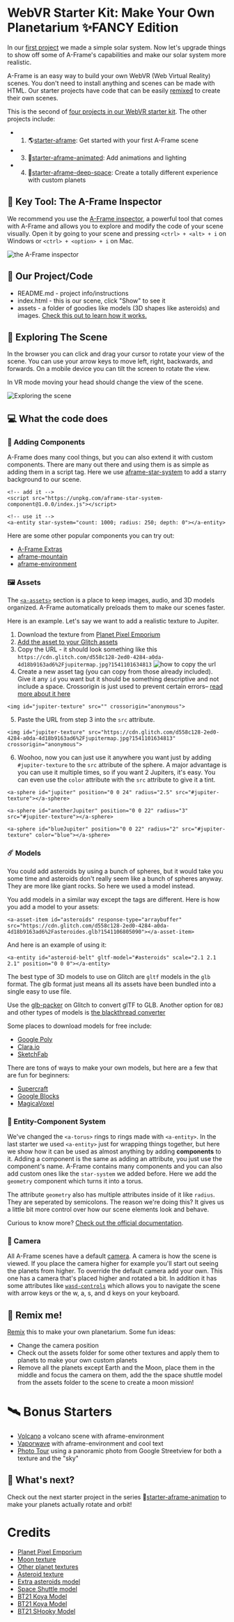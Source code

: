 WebVR Starter Kit: Make Your Own Planetarium ✨FANCY Edition
=================
In our [first project](https://glitch.com/~starter-aframe) we made a simple solar system. Now let's upgrade things to show off some of A-Frame's capabilities and make our solar system more realistic. 

A-Frame is an easy way to build your own WebVR (Web Virtual Reality) scenes. You don't need to install anything and scenes can be made with HTML. Our starter projects have code that can be easily [remixed](https://glitch.com/help/remix/) to create their own scenes. 

This is the second of [four projects in our WebVR starter kit](https://glitch.com/@glitch/web-vr-starter-kit). The other projects include:
* 1) 🌎[starter-aframe](https://glitch.com/~starter-aframe): Get started with your first A-Frame scene
* 3) 💞[starter-aframe-animated](https://glitch.com/~starter-aframe-animated): Add animations and lighting
* 4) 🌌[starter-aframe-deep-space](https://glitch.com/~starter-aframe-deep-space): Create a totally different experience with custom planets

## 🔑 Key Tool: The A-Frame Inspector
We recommend you use the [A-Frame inspector](https://aframe.io/docs/0.8.0/introduction/visual-inspector-and-dev-tools.html), a powerful tool that comes with A-Frame and allows you to explore and modify the code of your scene visually. Open it by going to your scene and pressing `<ctrl> + <alt> + i` on Windows or `<ctrl> + <option> + i` on Mac. 

![the A-Frame inspector](https://cdn.glitch.com/77ecffe2-9e20-4c26-b5d7-fd6c9e4a0d6e%2Faframe-inspector.png?1541721410592)

## 📓 Our Project/Code
* README.md - project info/instructions
* index.html - this is our scene, click "Show" to see it
* assets - a folder of goodies like models (3D shapes like asteroids) and images. [Check this out to learn how it works.](https://glitch.com/help/how-do-i/)

## 🚀 Exploring The Scene
In the browser you can click and drag your cursor to rotate your view of the scene. You can use your arrow keys to move left, right, backwards, and forwards. On a mobile device you can tilt the screen to rotate the view. 

In VR mode moving your head should change the view of the scene. 

![Exploring the scene](https://cdn.glitch.com/77ecffe2-9e20-4c26-b5d7-fd6c9e4a0d6e%2Fplanetarium-fancy-compressed.gif?1541719443795)

## 💻 What the code does
### 🔳 Adding Components
A-Frame does many cool things, but you can also extend it with custom components. There are many out there and using them is as simple as adding them in a script tag. Here we use [aframe-star-system](https://www.npmjs.com/package/aframe-star-system-component) to add a starry background to our scene. 

```
<!-- add it -->
<script src="https://unpkg.com/aframe-star-system-component@1.0.0/index.js"></script> 

```

```
<!-- use it -->
<a-entity star-system="count: 1000; radius: 250; depth: 0"></a-entity>   
```

Here are some other popular components you can try out:
* [A-Frame Extras](https://github.com/donmccurdy/aframe-extras)
* [aframe-mountain](https://www.npmjs.com/package/aframe-mountain-component)
* [aframe-environment](hhttps://github.com/feiss/aframe-environment-component)

### 🖼 Assets
The [`<a-assets>`](https://aframe.io/docs/0.8.0/core/asset-management-system.html) section is a place to keep images, audio, and 3D models organized. A-Frame automatically preloads them to make our scenes faster. 

Here is an example. Let's say we want to add a realistic texture to Jupiter.
1. Download the texture from [Planet Pixel Emporium](http://planetpixelemporium.com/)
2. [Add the asset to your Glitch assets](https://glitch.com/help/how-do-i/)
3. Copy the URL - it should look something like this `https://cdn.glitch.com/d558c128-2ed0-4284-a0da-4d18b9163ad6%2Fjupitermap.jpg?1541101634813`
![how to copy the url](https://cdn.glitch.com/77ecffe2-9e20-4c26-b5d7-fd6c9e4a0d6e%2Fcopy-url.png?1541716904168)
4. Create a new asset tag (you can copy from those already included). Give it any `id` you want but it should be something descriptive and not include a space. Crossorigin is just used to prevent certain errors– [read more about it here](https://developer.mozilla.org/en-US/docs/Web/HTML/CORS_settings_attributes)
```
<img id="jupiter-texture" src="" crossorigin="anonymous">

```
5. Paste the URL from step 3 into the `src` attribute.
```
<img id="jupiter-texture" src="https://cdn.glitch.com/d558c128-2ed0-4284-a0da-4d18b9163ad6%2Fjupitermap.jpg?1541101634813" crossorigin="anonymous">

```
6. Woohoo, now you can just use it anywhere you want just by adding `#jupiter-texture` to the `src` attribute of the sphere. A major advantage is you can use it multiple times, so if you want 2 Jupiters, it's easy. You can even use the  `color` attribute with the `src` attribute to give it a tint.

```
<a-sphere id="jupiter" position="0 0 24" radius="2.5" src="#jupiter-texture"></a-sphere>

<a-sphere id="anotherJupiter" position="0 0 22" radius="3" src="#jupiter-texture"></a-sphere>

<a-sphere id="blueJupiter" position="0 0 22" radius="2" src="#jupiter-texture" color="blue"></a-sphere>
```

### ☄️ Models
You could add asteroids by using a bunch of spheres, but it would take you some time and asteroids don't really seem like a bunch of spheres anyway. They are more like giant rocks. So here we used a model instead. 

You add models in a similar way except the tags are different. Here is how you add a model to your assets:
```
<a-asset-item id="asteroids" response-type="arraybuffer"  src="https://cdn.glitch.com/d558c128-2ed0-4284-a0da-4d18b9163ad6%2Fasteroides.glb?1541106805090"></a-asset-item>

```
And here is an example of using it:
```
<a-entity id="asteroid-belt" gltf-model="#asteroids" scale="2.1 2.1 2.1" position="0 0 0"></a-entity>

```

The best type of 3D models to use on Glitch are `gltf` models in the `glb` format. The glb format just means all its assets have been bundled into a single easy to use file. 

Use the [glb-packer](https://glb-packer.glitch.me) on Glitch to convert glTF to GLB. Another option for `OBJ` and other types of models is [the blackthread converter](https://blackthread.io/gltf-converter/)

Some places to download models for free include:
* [Google Poly](https://poly.google.com/)
* [Clara.io](https://clara.io)
* [SketchFab](https://sketchfab.com/mozillareality)

There are tons of ways to make your own models, but here are a few that are fun for beginners:
* [Supercraft](https://supermedium.com/supercraft/)
* [Google Blocks](https://vr.google.com/blocks/)
* [MagicaVoxel](https://aframe.io/docs/0.8.0/guides/building-with-magicavoxel.html)

### 🔲 Entity-Component System 
We've changed the `<a-torus>` rings to rings made with `<a-entity>`. In the last starter we used `<a-entity>` just for wrapping things together, but here we show how it can be used as almost anything by adding **components** to it. Adding a component is the same as adding an attribute, you just use the component's name. A-Frame contains many components and you can also add custom ones like the `star-system` we added before. Here we add the `geometry` component which turns it into a torus. 

The attribute `geometry` also has multiple attributes inside of it like `radius`. They are seperated by semicolons. The reason we're doing this? It gives us a little bit more control over how our scene elements look and behave. 

Curious to know more? [Check out the official documentation](https://aframe.io/docs/0.8.0/introduction/entity-component-system.html). 

### 📸 Camera
All A-Frame scenes have a default [camera](https://aframe.io/docs/0.8.0/components/camera.html#sidebar). A camera is how the scene is viewed. If you place the camera higher for example you'll start out seeing the planets from higher. To override the default camera add your own. This one has a camera that's placed higher and rotated a bit. In addition it has some attributes like  [`wasd-controls`](https://aframe.io/docs/0.8.0/components/wasd-controls.html) which allows you to navigate the scene with arrow keys or the w, a, s, and d keys on your keyboard. 

## 💫 Remix me!

[Remix](https://glitch.com/edit/#!/remix/starter-aframe-fancy) this to make your own planetarium. Some fun ideas:
* Change the camera position
* Check out the assets folder for some other textures and apply them to planets to make your own custom planets
* Remove all the planets except Earth and the Moon, place them in the middle and focus the camera on them, add the the space shuttle model from the assets folder to the scene to create a moon mission!


# 🛰 Bonus Starters
* [Volcano](https://a-volcano.glitch.me/) a volcano scene with aframe-environment
* [Vaporwave](https://glitch.com/~a-wave) with aframe-environment and cool text
* [Photo Tour](https://glitch.com/~a-photo-tour) using a panoramic photo from Google Streetview for both a texture and the "sky"

## 🌟 What's next?
Check out the next starter project in the series 💞[starter-aframe-animation](https://glitch.com/~starter-aframe-animated) to make your planets actually rotate and orbit! 

# Credits
* [Planet Pixel Emporium](http://planetpixelemporium.com/)
* [Moon texture](https://commons.wikimedia.org/wiki/File:Moonmap_from_clementine_data.png)
* [Other planet textures](http://www.texturesforplanets.com/texture-packs.shtml)
* [Asteroid texture](https://commons.wikimedia.org/wiki/File:Generic_Celestia_asteroid_texture.jpg)
* [Extra asteroids model](https://poly.google.com/view/9k18F9bT43N)
* [Space Shuttle model](https://poly.google.com/view/djxolbz_CYC)
* [BT21 Koya Model](https://poly.google.com/view/24J9P37Ldjz)
* [BT21 Koya Model](https://poly.google.com/view/5ULLUuTrK5y)
* [BT21 SHooky Model](https://poly.google.com/view/8bmzu4Y6gvY)
